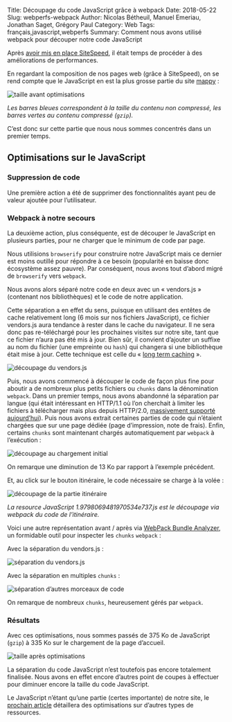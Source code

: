 Title: Découpage du code JavaScript grâce à webpack
Date: 2018-05-22
Slug: webperfs-webpack
Author: Nicolas Bétheuil, Manuel Emeriau, Jonathan Saget, Grégory Paul
Category: Web
Tags: français,javascript,webperfs
Summary: Comment nous avons utilisé webpack pour découper notre code JavaScript

Après [avoir mis en place SiteSpeed](webperfs-sitespeed), il était temps de procéder à des améliorations de performances.

En regardant la composition de nos pages web (grâce à SiteSpeed), on se rend compte que le JavaScript en est la plus grosse partie du site [mappy](https://fr.mappy.com/) :

![taille avant optimisations](images/web/webperfs/size-before-js.png)

_Les barres bleues correspondent à la taille du contenu non compressé, les barres vertes au contenu compressé (`gzip`)._

C’est donc sur cette partie que nous nous sommes concentrés dans un premier temps.

## Optimisations sur le JavaScript


### Suppression de code

Une première action a été de supprimer des fonctionnalités ayant peu de valeur ajoutée pour l’utilisateur.


### Webpack à notre secours

La deuxième action, plus conséquente, est de découper le JavaScript en plusieurs parties, pour ne charger que le minimum de code par page.

Nous utilisions `browserify` pour construire notre JavaScript mais ce dernier est moins outillé pour répondre à ce besoin (popularité en baisse donc écosystème assez pauvre).
Par conséquent, nous avons tout d’abord migré de `browserify` vers `webpack`.

Nous avons alors séparé notre code en deux avec un « vendors.js » (contenant nos bibliothèques) et le code de notre application.

Cette séparation a en effet du sens, puisque en utilisant des entêtes de cache relativement long (6 mois sur nos fichiers JavaScript), ce fichier vendors.js aura tendance à rester dans le cache du navigateur. Il ne sera donc pas re-téléchargé pour les prochaines visites sur notre site, tant que ce fichier n’aura pas été mis à jour.
Bien sûr, il convient d’ajouter un suffixe au nom du fichier (une empreinte ou `hash`) qui changera si une bibliothèque était mise à jour.
Cette technique est celle du « [long term caching](https://developers.google.com/web/fundamentals/performance/webpack/use-long-term-caching) ».

![découpage du vendors.js](images/web/webperfs/size-js-vendors.png)


Puis, nous avons commencé à découper le code de façon plus fine pour aboutir a de nombreux plus petits fichiers ou `chunks` dans la dénomination `webpack`.
Dans un premier temps, nous avons abandonné la séparation par langue (qui était intéressant en HTTP/1.1 où l’on cherchait à limiter les fichiers à télécharger mais plus depuis HTTP/2.0, [massivement supporté aujourd’hui](https://caniuse.com/#feat=http2)).
Puis nous avons extrait certaines parties de code qui n’étaient chargées que sur une page dédiée (page d’impression, note de frais).
Enfin, certains `chunks` sont maintenant chargés automatiquement par `webpack` à l’exécution :

![découpage au chargement initial](images/web/webperfs/size-js-more-bundles.png)

On remarque une diminution de 13 Ko par rapport à l’exemple précédent.

Et, au click sur le bouton itinéraire, le code nécessaire se charge à la volée :

![découpage de la partie itinéraire](images/web/webperfs/size-js-bundle-iti.png)

_La resource JavaScript 1.9798069481970534e737.js est le découpage via webpack du code de l’itinéraire._


Voici une autre représentation avant / après via [WebPack Bundle Analyzer](https://github.com/webpack-contrib/webpack-bundle-analyzer), un formidable outil pour inspecter les `chunks` `webpack` :

Avec la séparation du vendors.js :

![séparation du vendors.js](images/web/webperfs/bundle-vendors.png)

Avec la séparation en multiples `chunks` :

![séparation d’autres morceaux de code](images/web/webperfs/more-js-bundles.png)

On remarque de nombreux `chunks`, heureusement gérés par `webpack`.


### Résultats

Avec ces optimisations, nous sommes passés de 375 Ko de JavaScript (`gzip`) à 335 Ko sur le chargement de la page d’accueil.

![taille après optimisations](images/web/webperfs/size-after-js.png)

La séparation du code JavaScript n’est toutefois pas encore totalement finalisée.
Nous avons en effet encore d’autres point de coupes à effectuer pour diminuer encore la taille du code JavaScript.

Le JavaScript n’étant qu’une partie (certes importante) de notre site, le [prochain article](webperfs-split-fonts) détaillera des optimisations sur d’autres types de ressources.
